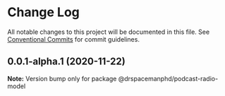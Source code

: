 # Change Log

All notable changes to this project will be documented in this file.
See [Conventional Commits](https://conventionalcommits.org) for commit guidelines.

## 0.0.1-alpha.1 (2020-11-22)

**Note:** Version bump only for package @drspacemanphd/podcast-radio-model
